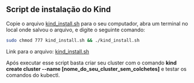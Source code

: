 ## Script de instalação do Kind

Copie o arquivo [kind_install.sh](https://github.com/Siluryan/Diversos/blob/main/Kubernetes/LinksUteis/kind_install.sh) para o seu computador, abra um terminal no local onde salvou o arquivo, e digite o seguinte comando:

```bash
sudo chmod 777 kind_install.sh && ./kind_install.sh
```

Link para o arquivo: [kind_install.sh](https://github.com/Siluryan/Diversos/blob/main/Kubernetes/LinksUteis/kind_install.sh)

Após executar esse script basta criar seu cluster com o comando **kind create cluster --name [nome_do_seu_cluster_sem_colchetes]** e testar os comandos do kubectl.

